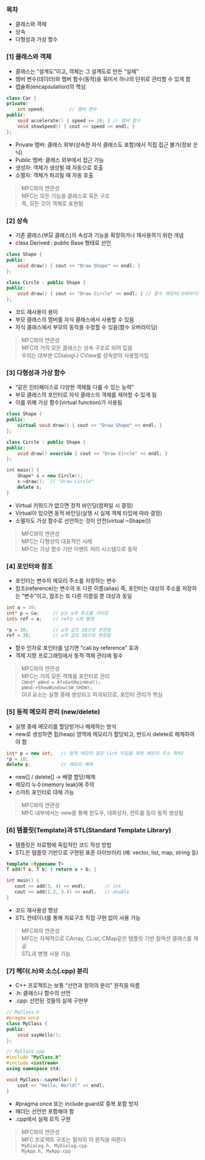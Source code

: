 ### 목차
-	클래스와 객체
-	상속
-	다형성과 가상 함수

### [1] 클래스와 객체
- 클래스는 “설계도”이고, 객체는 그 설계도로 만든 “실체”
- 멤버 변수(데이터)와 멤버 함수(동작)을 묶어서 하나의 단위로 관리할 수 있게 함
- 캡슐화(encapsulation)의 핵심

```cpp
class Car {
private:
    int speed;         // 멤버 변수
public:
    void accelerate() { speed += 10; } // 멤버 함수
    void showSpeed() { cout << speed << endl; }
};
```

-	Private 멤버: 클래스 외부(상속한 자식 클래스도 포함)에서 직접 접근 불가(정보 은닉)
-	Public 멤버: 클래스 외부에서 접근 가능
-	생성자: 객체가 생성될 때 자동으로 호출
-	소멸자: 객체가 파괴될 때 자동 호출

> MFC와의 연관성  
MFC는 모든 기능을 클래스로 묶은 구조  
즉, 모든 것이 객체로 표현됨 


### [2] 상속
- 기존 클래스(부모 클래스)의 속성과 기능을 확장하거나 재사용하기 위한 개념
- class Derived : public Base 형태로 선언
```cpp
class Shape {
public:
    void draw() { cout << "Draw Shape" << endl; }
};

class Circle : public Shape {
public:
    void draw() { cout << "Draw Circle" << endl; } // 함수 재정의(오버라이딩)
};
```
-	코드 재사용이 용이
-	부모 클래스의 멤버를 자식 클래스에서 사용할 수 있음
-	자식 클래스에서 부모의 동작을 수정할 수 있음(함수 오버라이딩)

> MFC와의 연관성  
MFC의 거의 모든 클래스는 상속 구조로 되어 있음  
우리는 대부분 CDialog나 CView를 상속받아 사용할거임

### [3] 다형성과 가상 함수
- “같은 인터페이스로 다양한 객체를 다룰 수 있는 능력”
- 부모 클래스의 포인터로 자식 클래스의 객체를 제어할 수 있게 됨
- 이를 위해 가상 함수(virtual function)가 사용됨
```cpp
class Shape {
public:
    virtual void draw() { cout << "Draw Shape" << endl; }
};

class Circle : public Shape {
public:
    void draw() override { cout << "Draw Circle" << endl; }
};

int main() {
    Shape* s = new Circle();
    s->draw();  // "Draw Circle"
    delete s;
}
```

-	Virtual 키워드가 없으면 정적 바인딩(컴파일 시 결정)
-	Virtual이 있으면 동적 바인딩(실행 시 실제 객체 타입에 따라 결정)
-	소멸자도 가상 함수로 선언하는 것이 안전(virtual ~Shape())

> MFC와의 연관성  
MFC는 다형성의 대표적인 사례  
MFC는 가상 함수 기반 이벤트 처리 시스템으로 동작  


### [4] 포인터와 참조
- 포인터는 변수의 메모리 주소를 저장하는 변수
- 참조(reference)는 변수의 또 다른 이름(alias)
즉, 포인터는 대상의 주소를 저장하는 “변수”이고, 참조는 또 다른 이름일 뿐 대상과 동일
```cpp
int a = 10;
int* p = &a;     // p는 a의 주소를 가리킴
int& ref = a;    // ref는 a의 별명

*p = 20;         // a의 값도 20으로 변경됨
ref = 30;        // a의 값도 30으로 변경됨
```
-	함수 인자로 포인터를 넘기면 “call by reference” 효과
-	객체 지향 프로그래밍에서 동적 객체 관리에 필수

> MFC와의 연관성  
MFC는 거의 모든 객체를 포인터로 관리  
`CWnd* pWnd = AfxGetMainWnd();`  
`pWnd->ShowWindow(SW_SHOW);`  
GUI 요소는 실행 중에 생성되고 파괴되므로, 포인터 관리가 핵심


### [5] 동적 메모리 관리 (new/delete)
- 실행 중에 메모리를 할당받거나 해제하는 방식
- new로 생성하면 힙(heap) 영역에 메모리가 할당되고, 반드시 delete로 해제하여야 함

```cpp
int* p = new int;   // 동적 메모리 할당 (int 타입을 위한 메모리 주소 획득)
*p = 10;
delete p;           // 메모리 해제
```
-	new[] / delete[] -> 배열 할당/해제
-	메모리 누수(memory leak)에 주의
-	스마트 포인터로 대체 가능

>MFC와의 연관성  
MFC 내부에서는 new를 통해 윈도우, 대화상자, 컨트롤 등이 동적 생성됨

### [6] 템플릿(Template)과 STL(Standard Template Library)
- 템플릿은 자료형에 독립적인 코드 작성 방법
- STL은 템플릿 기반으로 구현된 표준 라이브러리
 (예: vector, list, map, string 등)
 ```cpp
template <typename T>
T add(T a, T b) { return a + b; }

int main() {
    cout << add(3, 4) << endl;       // int
    cout << add(1.2, 3.4) << endl;   // double
}
```
-	코드 재사용성 향상
-	STL 컨테이너를 통해 자료구조 직접 구현 없이 사용 가능

>MFC와의 연관성  
MFC는 자체적으로 CArray, CList, CMap같은 템플릿 기반 컬렉션 클래스를 제공  
STL과 병행 사용 가능  

### [7] 헤더(.h)와 소스(.cpp) 분리
- C++ 프로젝트는 보통 “선언과 정의의 분리” 원칙을 따름
- .h: 클래스나 함수의 선언
- .cpp: 선언된 것들의 실제 구현부
```cpp
// MyClass.h
#pragma once
class MyClass {
public:
    void sayHello();
};

// MyClass.cpp
#include "MyClass.h"
#include <iostream>
using namespace std;

void MyClass::sayHello() {
    cout << "Hello, World!" << endl;
}
```
-	#pragma once 또는 include guard로 중복 포함 방지
-	헤더는 선언만 포함해야 함
-	.cpp에서 실제 로직 구현

>MFC와의 연관성  
MFC 프로젝트 구조는 철저히 이 원칙을 따른다  
```MyDialog.h, MyDialog.cpp```  
```MyApp.h, MyApp.cpp```
